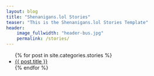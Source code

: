 ```yaml
---
layout: blog
title: "Shenanigans.lol Stories"
teaser: "This is the Shenanigans.lol Stories Template"
header:
    image_fullwidth: "header-bus.jpg"
    permalink: /stories/
---
```

<ul>
    {% for post in site.categories.stories %}
    <li><a href="{{ site.url }}{{ post.url }}">{{ post.title }}</a></li>
    {% endfor %}
</ul>

